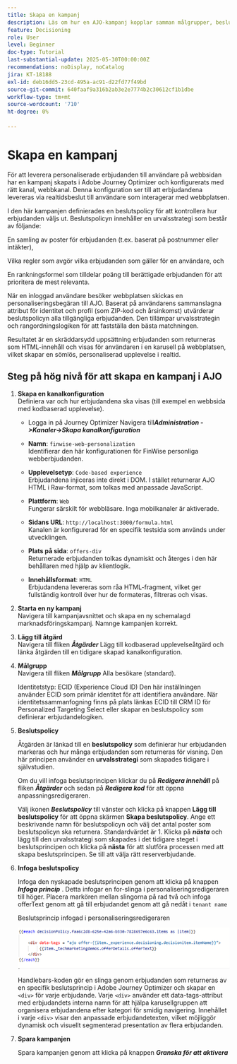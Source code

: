 ```yaml
---
title: Skapa en kampanj
description: Läs om hur en AJO-kampanj kopplar samman målgrupper, beslutspolicyer och kanaler för att leverera personaliserade erbjudanden i rätt ögonblick över olika kontaktytor.
feature: Decisioning
role: User
level: Beginner
doc-type: Tutorial
last-substantial-update: 2025-05-30T00:00:00Z
recommendations: noDisplay, noCatalog
jira: KT-18188
exl-id: deb16dd5-23cd-495a-ac91-d22fd77f49bd
source-git-commit: 640faaf9a316b2ab3e2e7774b2c30612cf1b1dbe
workflow-type: tm+mt
source-wordcount: '710'
ht-degree: 0%

---
```


# Skapa en kampanj

För att leverera personaliserade erbjudanden till användare på webbsidan har en kampanj skapats i Adobe Journey Optimizer och konfigurerats med rätt kanal, webbkanal. Denna konfiguration ser till att erbjudandena levereras via realtidsbeslut till användare som interagerar med webbplatsen.

I den här kampanjen definierades en beslutspolicy för att kontrollera hur erbjudanden väljs ut. Beslutspolicyn innehåller en urvalsstrategi som består av följande:

En samling av poster för erbjudanden (t.ex. baserat på postnummer eller intäkter),

Vilka regler som avgör vilka erbjudanden som gäller för en användare, och

En rankningsformel som tilldelar poäng till berättigade erbjudanden för att prioritera de mest relevanta.

När en inloggad användare besöker webbplatsen skickas en personaliseringsbegäran till AJO. Baserat på användarens sammanslagna attribut för identitet och profil (som ZIP-kod och årsinkomst) utvärderar beslutspolicyn alla tillgängliga erbjudanden. Den tillämpar urvalsstrategin och rangordningslogiken för att fastställa den bästa matchningen.

Resultatet är en skräddarsydd uppsättning erbjudanden som returneras som HTML-innehåll och visas för användaren i en karusell på webbplatsen, vilket skapar en sömlös, personaliserad upplevelse i realtid.


## Steg på hög nivå för att skapa en kampanj i AJO

1. **Skapa en kanalkonfiguration**\
   Definiera var och hur erbjudandena ska visas (till exempel en webbsida med kodbaserad upplevelse).
   - Logga in på Journey Optimizer
Navigera till _&#x200B;**Administration ->Kanaler->Skapa kanalkonfiguration**&#x200B;_
   - **Namn**: `finwise-web-personalization`\
     Identifierar den här konfigurationen för FinWise personliga webberbjudanden.

   - **Upplevelsetyp**: `Code-based experience`\
     Erbjudandena injiceras inte direkt i DOM. I stället returnerar AJO HTML i Raw-format, som tolkas med anpassade JavaScript.

   - **Plattform**: `Web`\
     Fungerar särskilt för webbläsare. Inga mobilkanaler är aktiverade.


   - **Sidans URL**: `http://localhost:3000/formula.html`\
     Kanalen är konfigurerad för en specifik testsida som används under utvecklingen.

   - **Plats på sida**: `offers-div`\
     Returnerade erbjudanden tolkas dynamiskt och återges i den här behållaren med hjälp av klientlogik.

   - **Innehållsformat**: `HTML`\
     Erbjudandena levereras som råa HTML-fragment, vilket ger fullständig kontroll över hur de formateras, filtreras och visas.


2. **Starta en ny kampanj**\
   Navigera till kampanjavsnittet och skapa en ny schemalagd marknadsföringskampanj. Namnge kampanjen korrekt.


3. **Lägg till åtgärd**\
   Navigera till fliken _&#x200B;**Åtgärder**&#x200B;_
Lägg till kodbaserad upplevelseåtgärd och länka åtgärden till en tidigare skapad kanalkonfiguration.



4. **Målgrupp**\
   Navigera till fliken _&#x200B;**Målgrupp**&#x200B;_
Alla besökare (standard).

   Identitetstyp: ECID (Experience Cloud ID)
Den här inställningen använder ECID som primär identitet för att identifiera användare. När identitetssammanfogning finns på plats länkas ECID till CRM ID för Personalized Targeting Select eller skapar en beslutspolicy som definierar erbjudandelogiken.

5. **Beslutspolicy**


   Åtgärden är länkad till en **beslutspolicy** som definierar hur erbjudanden markeras och hur många erbjudanden som returneras för visning. Den här principen använder en **urvalsstrategi** som skapades tidigare i självstudien.

   Om du vill infoga beslutsprincipen klickar du på **_Redigera innehåll_** på fliken _&#x200B;**Åtgärder**&#x200B;_ och sedan på **_Redigera kod_** för att öppna anpassningsredigeraren.

   Välj ikonen _&#x200B;**Beslutspolicy**&#x200B;_ till vänster och klicka på knappen **Lägg till beslutspolicy** för att öppna skärmen **Skapa beslutspolicy**. Ange ett beskrivande namn för beslutspolicyn och välj det antal poster som beslutspolicyn ska returnera. Standardvärdet är 1.
Klicka på **_nästa_** och lägg till den urvalsstrategi som skapades i det tidigare steget i beslutsprincipen och klicka på **nästa** för att slutföra processen med att skapa beslutsprincipen. Se till att välja rätt reserverbjudande.

6. **Infoga beslutspolicy**

   Infoga den nyskapade beslutsprincipen genom att klicka på knappen _&#x200B;**Infoga princip**&#x200B;_ . Detta infogar en for-slinga i personaliseringsredigeraren till höger.
Placera markören mellan slingorna på rad två och infoga offerText genom att gå till erbjudandet genom att gå nedåt i `tenant name`

   Beslutsprincip infogad i personaliseringsredigeraren

   ![personaliseringsredigerare](assets/personalization-editor.png)



   Handlebars-koden gör en slinga genom erbjudanden som returneras av en specifik beslutsprincip i Adobe Journey Optimizer och skapar en `<div>` för varje erbjudande. Varje `<div>` använder ett data-tags-attribut med erbjudandets interna namn för att hjälpa karusellgruppen att organisera erbjudandena efter kategori för smidig navigering. Innehållet i varje `<div>` visar den anpassade erbjudandetexten, vilket möjliggör dynamisk och visuellt segmenterad presentation av flera erbjudanden.

7. **Spara kampanjen**

   Spara kampanjen genom att klicka på knappen _&#x200B;**Granska för att aktivera**&#x200B;_



